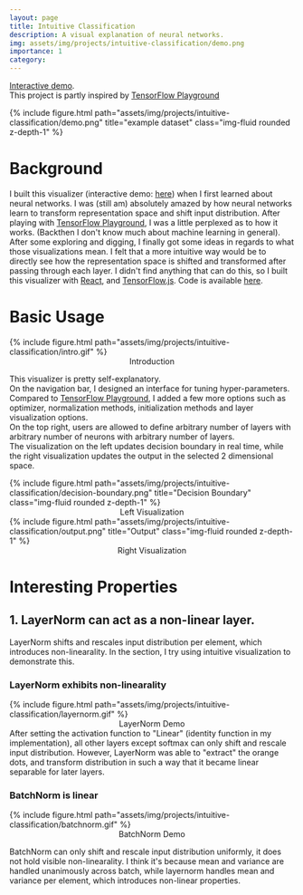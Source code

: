 ```yaml
---
layout: page
title: Intuitive Classification
description: A visual explanation of neural networks.
img: assets/img/projects/intuitive-classification/demo.png
importance: 1
category: 
---
```


[Interactive demo](https://baichuanzhou.github.io/Intuitive-Classification/). \
This project is partly inspired by [TensorFlow Playground](https://playground.tensorflow.org/)

<div class="row">
    <div class="col-12 mt-3 mt-md-0" style="display: flex; justify-content: center;">
        {% include figure.html path="assets/img/projects/intuitive-classification/demo.png" title="example dataset" class="img-fluid rounded z-depth-1" %}
    </div>
</div>

# Background

I built this visualizer (interactive demo: [here](https://baichuanzhou.github.io/Intuitive-Classification/)) when I first learned about neural networks. I was (still am) absolutely amazed by how neural networks learn to transform representation space and shift input distribution. After playing with [TensorFlow Playground](https://playground.tensorflow.org/), I was a little perplexed as to how it works. (Backthen I don't know much about machine learning in general). After some exploring and digging, I finally got some ideas in regards to what those visualizations mean. I felt that a more intuitive way would be to directly see how the representation space is shifted and transformed after passing through each layer. I didn't find anything that can do this, so I built this visualizer with [React](https://react.dev/), and [TensorFlow.js](https://www.tensorflow.org/js). Code is available [here](https://github.com/baichuanzhou/Intuitive-Classification).

# Basic Usage

<div class="row">
    <div class="col-12 mt-3 mt-md-0" style="display: flex; justify-content: center;">
        {% include figure.html path="assets/img/projects/intuitive-classification/intro.gif" %}
    </div>
    <div class="caption" style="display: flex; justify-content: center;">
            Introduction
    </div>
</div>

This visualizer is pretty self-explanatory.\
 On the navigation bar, I designed an interface for tuning hyper-parameters. Compared to  [TensorFlow Playground](https://playground.tensorflow.org/), I added a few more options such as optimizer, normalization methods, initialization methods and layer visualization options.\
 On the top right, users are allowed to define arbitrary number of layers with arbitrary number of neurons with arbitrary number of layers.\
The visualization on the left updates decision boundary in real time, while the right visualization updates the output in the selected 2 dimensional space.

<div class="row">
    <div class="col-md-6 text-center">
        {% include figure.html path="assets/img/projects/intuitive-classification/decision-boundary.png" title="Decision Boundary" class="img-fluid rounded z-depth-1" %}
        <div class="caption" style="display: flex; justify-content: center;">
            Left Visualization
        </div>
    </div>
    <div class="col-md-6 text-center">
        {% include figure.html path="assets/img/projects/intuitive-classification/output.png" title="Output" class="img-fluid rounded z-depth-1" %}
        <div class="caption" style="display: flex; justify-content: center;">
            Right Visualization
        </div>
    </div>
</div>

# Interesting Properties

## 1. LayerNorm can act as a non-linear layer.

LayerNorm shifts and rescales input distribution per element, which introduces non-linearality. In the section, I try using intuitive visualization to demonstrate this.

### LayerNorm exhibits non-linearality

<div class="row">
    <div class="col-12 mt-3 mt-md-0" style="display: flex; justify-content: center;">
        {% include figure.html path="assets/img/projects/intuitive-classification/layernorm.gif" %}
    </div>
    <div class="caption" style="display: flex; justify-content: center;">
        LayerNorm Demo
    </div>
</div>
After setting the activation function to "Linear" (identity function in my implementation), all other layers except softmax can only shift and rescale input distribution. However, LayerNorm was able to "extract" the orange dots, and transform distribution in such a way that it became linear separable for later layers. 

### BatchNorm is linear
<div class="row">
    <div class="col-12 mt-3 mt-md-0" style="display: flex; justify-content: center;">
        {% include figure.html path="assets/img/projects/intuitive-classification/batchnorm.gif" %}
    </div>
    <div class="caption" style="display: flex; justify-content: center;">
        BatchNorm Demo
    </div>
</div>

BatchNorm can only shift and rescale input distribution uniformly, it does not hold visible non-linearality. I think it's because mean and variance are handled unanimously across batch, while layernorm handles mean and variance per element, which introduces non-linear properties.







